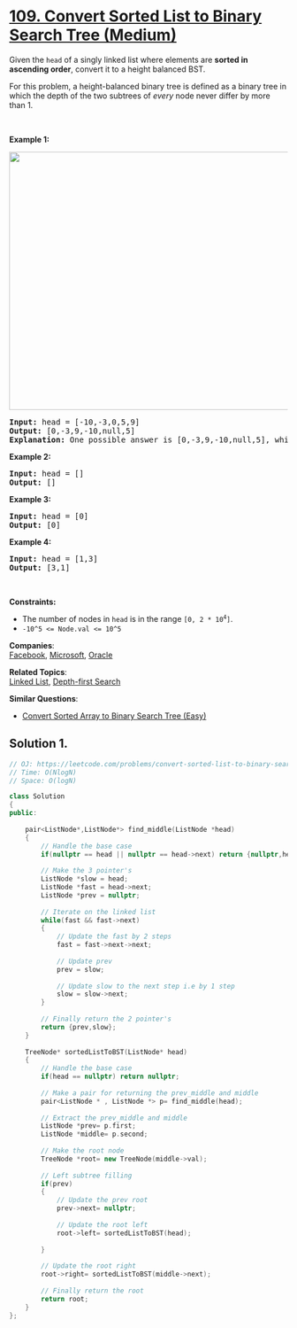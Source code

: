 # [109. Convert Sorted List to Binary Search Tree (Medium)](https://leetcode.com/problems/convert-sorted-list-to-binary-search-tree/)

<p>Given the <code>head</code> of a singly linked list where elements are <strong>sorted in ascending order</strong>, convert it to a height balanced BST.</p>

<p>For this problem, a height-balanced binary tree is defined as a binary tree in which the depth of the two subtrees of <em>every</em> node never differ by more than 1.</p>

<p>&nbsp;</p>
<p><strong>Example 1:</strong></p>
<img alt="" src="https://assets.leetcode.com/uploads/2020/08/17/linked.jpg" style="width: 600px; height: 466px;">
<pre><strong>Input:</strong> head = [-10,-3,0,5,9]
<strong>Output:</strong> [0,-3,9,-10,null,5]
<strong>Explanation:</strong> One possible answer is [0,-3,9,-10,null,5], which represents the shown height balanced BST.
</pre>

<p><strong>Example 2:</strong></p>

<pre><strong>Input:</strong> head = []
<strong>Output:</strong> []
</pre>

<p><strong>Example 3:</strong></p>

<pre><strong>Input:</strong> head = [0]
<strong>Output:</strong> [0]
</pre>

<p><strong>Example 4:</strong></p>

<pre><strong>Input:</strong> head = [1,3]
<strong>Output:</strong> [3,1]
</pre>

<p>&nbsp;</p>
<p><strong>Constraints:</strong></p>

<ul>
	<li>The number of nodes in <code>head</code> is in the range <code>[0, 2 * 10<sup>4</sup>]</code>.</li>
	<li><code>-10^5 &lt;= Node.val &lt;= 10^5</code></li>
</ul>


**Companies**:  
[Facebook](https://leetcode.com/company/facebook), [Microsoft](https://leetcode.com/company/microsoft), [Oracle](https://leetcode.com/company/oracle)

**Related Topics**:  
[Linked List](https://leetcode.com/tag/linked-list/), [Depth-first Search](https://leetcode.com/tag/depth-first-search/)

**Similar Questions**:
* [Convert Sorted Array to Binary Search Tree (Easy)](https://leetcode.com/problems/convert-sorted-array-to-binary-search-tree/)

## Solution 1.

```cpp
// OJ: https://leetcode.com/problems/convert-sorted-list-to-binary-search-tree/
// Time: O(NlogN)
// Space: O(logN)

class Solution 
{
public:
    
    pair<ListNode*,ListNode*> find_middle(ListNode *head)
    {
        // Handle the base case
        if(nullptr == head || nullptr == head->next) return {nullptr,head};
        
        // Make the 3 pointer's
        ListNode *slow = head;
        ListNode *fast = head->next;
        ListNode *prev = nullptr;
        
        // Iterate on the linked list
        while(fast && fast->next)
        {
            // Update the fast by 2 steps
            fast = fast->next->next;
            
            // Update prev
            prev = slow;
            
            // Update slow to the next step i.e by 1 step
            slow = slow->next;
        }
        
        // Finally return the 2 pointer's
        return {prev,slow};
    }
    
    TreeNode* sortedListToBST(ListNode* head) 
    {
        // Handle the base case
        if(head == nullptr) return nullptr;
        
        // Make a pair for returning the prev_middle and middle
        pair<ListNode * , ListNode *> p= find_middle(head);
        
        // Extract the prev_middle and middle
        ListNode *prev= p.first;
        ListNode *middle= p.second;
        
        // Make the root node
        TreeNode *root= new TreeNode(middle->val);
        
        // Left subtree filling
        if(prev)
        {
            // Update the prev root
            prev->next= nullptr;
            
            // Update the root left
            root->left= sortedListToBST(head);
            
        }
        
        // Update the root right
        root->right= sortedListToBST(middle->next);
        
        // Finally return the root 
        return root;
    }
};
```
